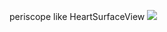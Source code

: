 periscope like HeartSurfaceView
![](https://github.com/poikl369/HeartSurfaceView/raw/master/gif/heart.gif)
